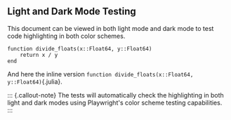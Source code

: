 ## Light and Dark Mode Testing

This document can be viewed in both light mode and dark mode to test code highlighting in both color schemes.

```{.julia}
function divide_floats(x::Float64, y::Float64)
    return x / y
end
```

And here the inline version `function divide_floats(x::Float64, y::Float64)`{.julia}.

::: {.callout-note}
The tests will automatically check the highlighting in both light and dark modes using Playwright's color scheme testing capabilities.
:::